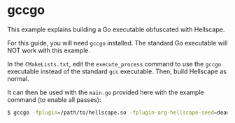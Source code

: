 gccgo
=====

This example explains building a Go executable obfuscated with Hellscape.

For this guide, you will need `gccgo` installed. The standard Go executable will
NOT work with this example.

In the `CMakeLists.txt`, edit the `execute_process` command to use the `gccgo`
executable instead of the standard `gcc` executable. Then, build Hellscape as
normal.

It can then be used with the `main.go` provided here with the example command (to enable all passes):

```sh
$ gccgo -fplugin=/path/to/hellscape.so -fplugin-arg-hellscape-seed=deadbeef -fplugin-arg-hellscape-fla -fplugin-arg-hellscape-bcf -fplugin-arg-hellscape-sub main.go
```
